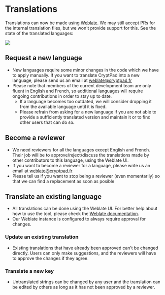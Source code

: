 # Translations

Translations can now be made using [Weblate](https://weblate.cryptpad.fr). We may still accept PRs for the internal translation files, but we won't provide support for this. See the state of the translated languages:

![](https://weblate.cryptpad.fr/widgets/cryptpad/-/app/multi-auto.svg)

## Request a new language

* New languages require some minor changes in the code which we have to apply manually. If you want to translate CryptPad into a new language, please send us an email at weblate@cryptpad.fr
* Please note that members of the current development team are only fluent in English and French, so additional languages will require ongoing contributions in order to stay up to date.
  * If a language becomes too outdated, we will consider dropping it from the available language until it is fixed.
  * Please refrain from asking for a new language if you are not able to provide a sufficiently translated version and maintain it or to find other users that can do so.

## Become a reviewer

* We need reviewers for all the languages except English and French. Their job will be to approve/reject/discuss the translations made by other contributors to this language, using the Weblate UI.
* If you want to become a reviewer for a language, please write us an email at weblate@cryptpad.fr
* Please tell us if you want to stop being a reviewer (even momentarily) so that we can find a replacement as soon as posible

## Translate an existing language

* All translations can be done using the Weblate UI. For better help about how to use the tool, please check the [Weblate documentation](https://docs.weblate.org/en/latest/).
* Our Weblate instance is configured to always require approval for changes.

### Update an existing translation

* Existing translations that have already been approved can't be changed directly. Users can only make suggestions, and the reviewers will have to approve the changes if they agree.

### Translate a new key

* Untranslated strings can be changed by any user and the translation can be edited by others as long as it has not been approved by a reviewer.

